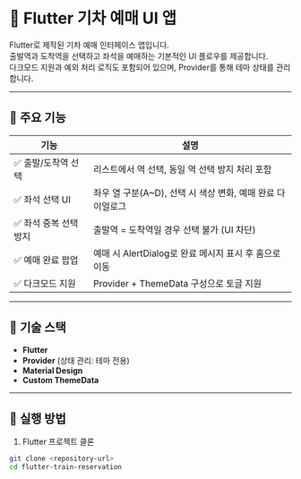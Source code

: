 # 🚆 Flutter 기차 예매 UI 앱

Flutter로 제작된 기차 예매 인터페이스 앱입니다.  
출발역과 도착역을 선택하고 좌석을 예매하는 기본적인 UI 플로우를 제공합니다.  
다크모드 지원과 예외 처리 로직도 포함되어 있으며, Provider를 통해 테마 상태를 관리합니다.

---

## 📱 주요 기능

| 기능 | 설명 |
|------|------|
| ✅ 출발/도착역 선택 | 리스트에서 역 선택, 동일 역 선택 방지 처리 포함 |
| ✅ 좌석 선택 UI | 좌우 열 구분(A~D), 선택 시 색상 변화, 예매 완료 다이얼로그 |
| ✅ 좌석 중복 선택 방지 | 출발역 = 도착역일 경우 선택 불가 (UI 차단) |
| ✅ 예매 완료 팝업 | 예매 시 AlertDialog로 완료 메시지 표시 후 홈으로 이동 |
| ✅ 다크모드 지원 | Provider + ThemeData 구성으로 토글 지원 |

---

## 🎨 기술 스택

- **Flutter**
- **Provider** (상태 관리: 테마 전용)
- **Material Design**
- **Custom ThemeData**

---

## 🚀 실행 방법

1. Flutter 프로젝트 클론

```bash
git clone <repository-url>
cd flutter-train-reservation





